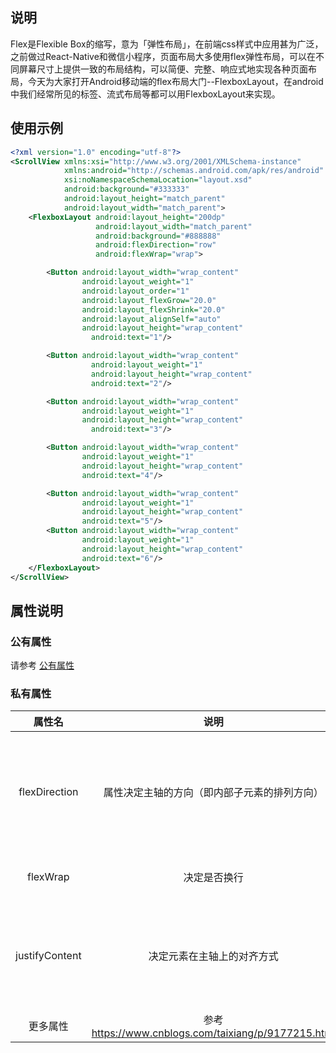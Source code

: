 ## 说明
Flex是Flexible Box的缩写，意为「弹性布局」，在前端css样式中应用甚为广泛，之前做过React-Native和微信小程序，页面布局大多使用flex弹性布局，可以在不同屏幕尺寸上提供一致的布局结构，可以简便、完整、响应式地实现各种页面布局，今天为大家打开Android移动端的flex布局大门--FlexboxLayout，在android中我们经常所见的标签、流式布局等都可以用FlexboxLayout来实现。


## 使用示例
```xml
<?xml version="1.0" encoding="utf-8"?>
<ScrollView xmlns:xsi="http://www.w3.org/2001/XMLSchema-instance"
            xmlns:android="http://schemas.android.com/apk/res/android"
            xsi:noNamespaceSchemaLocation="layout.xsd"
            android:background="#333333"
            android:layout_height="match_parent"
            android:layout_width="match_parent">
    <FlexboxLayout android:layout_height="200dp"
                   android:layout_width="match_parent"
                   android:background="#888888"
                   android:flexDirection="row"
                   android:flexWrap="wrap">

        <Button android:layout_width="wrap_content"
                android:layout_weight="1"
                android:layout_order="1"
                android:layout_flexGrow="20.0"
                android:layout_flexShrink="20.0"
                android:layout_alignSelf="auto"
                android:layout_height="wrap_content"
                  android:text="1"/>

        <Button android:layout_width="wrap_content"
                  android:layout_weight="1"
                  android:layout_height="wrap_content"
                  android:text="2"/>

        <Button android:layout_width="wrap_content"
                android:layout_weight="1"
                android:layout_height="wrap_content"
                  android:text="3"/>

        <Button android:layout_width="wrap_content"
                android:layout_weight="1"
                android:layout_height="wrap_content"
                android:text="4"/>

        <Button android:layout_width="wrap_content"
                android:layout_weight="1"
                android:layout_height="wrap_content"
                android:text="5"/>
        <Button android:layout_width="wrap_content"
                android:layout_weight="1"
                android:layout_height="wrap_content"
                android:text="6"/>
    </FlexboxLayout>
</ScrollView>

```

## 属性说明

### 公有属性
请参考 [公有属性](/zh-cn/funcs/ui/ui-native-view.md#公有属性)

### 私有属性

| 属性名 | 说明 | 可选值 |
| :------: | :------: | :------: |
| flexDirection | 属性决定主轴的方向（即内部子元素的排列方向） | row（默认值）：水平显示，起点在左端<br/>row_reverse：水平显示，起点在右端，与row相反的顺序<br/>column：垂直显示，起点在顶部<br/>column_reverse：垂直显示，起点在底部，与column相反的顺序<br/>xml中使用app:flexDirection="row"，代码中使用flexboxLayout.setFlexDirection(FlexDirection.ROW)|
| flexWrap | 决定是否换行 | nowrap（默认值）：不换行<br/>wrap：按正常方向换行，第一行在上方<br/>wrap_reverse：按反方向换行，第一行在下方 /
| justifyContent | 决定元素在主轴上的对齐方式 | flex_start（默认值）：主轴方向起点对齐<br/>flex_end：主轴方向终点对齐<br/>center： 主轴方向居中对齐<br/>space_between：主轴方向两端对齐，元素之间的间隔都相等。<br/>space-around：每个元素两侧的间隔相等。所以，元素之间的间隔比元素与布局边框的间隔大一倍。 /
| 更多属性 | 参考 https://www.cnblogs.com/taixiang/p/9177215.html | /